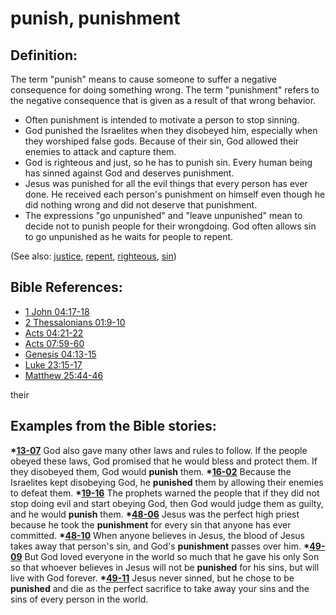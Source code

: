 # punish, punishment #

## Definition: ##

The term "punish" means to cause someone to suffer a negative consequence for doing something wrong. The term "punishment" refers to the negative consequence that is given as a result of that wrong behavior.

* Often punishment is intended to motivate a person to stop sinning.
* God punished the Israelites when they disobeyed him, especially when they worshiped false gods. Because of their sin, God allowed their enemies to attack and capture them.
* God is righteous and just, so he has to punish sin. Every human being has sinned against God and deserves punishment.
* Jesus was punished for all the evil things that every person has ever done. He received each person's punishment on himself even though he did nothing wrong and did not deserve that punishment.
* The expressions "go unpunished" and "leave unpunished" mean to decide not to punish people for their wrongdoing. God often allows sin to go unpunished as he waits for people to repent.

(See also: [justice](../kt/justice.md), [repent](../kt/repent.md), [righteous](../kt/righteous.md), [sin](../kt/sin.md))

## Bible References: ##

* [1 John 04:17-18](https://door43.org/en/bible/notes/1jn/04/17)
* [2 Thessalonians 01:9-10](https://door43.org/en/bible/notes/2th/01/09)
* [Acts 04:21-22](https://door43.org/en/bible/notes/act/04/21)
* [Acts 07:59-60](https://door43.org/en/bible/notes/act/07/59)
* [Genesis 04:13-15](https://door43.org/en/bible/notes/gen/04/13)
* [Luke 23:15-17](https://door43.org/en/bible/notes/luk/23/15)
* [Matthew 25:44-46](https://door43.org/en/bible/notes/mat/25/44)

their
## Examples from the Bible stories: ##

  __*[13-07](https://door43.org/en/obs/notes/frames/13-07)__ God also gave many other laws and rules to follow. If the people obeyed these laws, God promised that he would bless and protect them. If they disobeyed them, God would __punish__ them. 
  __*[16-02](https://door43.org/en/obs/notes/frames/16-02)__ Because the Israelites kept disobeying God, he __punished__ them by allowing their enemies to defeat them. 
  __*[19-16](https://door43.org/en/obs/notes/frames/19-16)__ The prophets warned the people that if they did not stop doing evil and start obeying God, then God would judge them as guilty, and he would __punish__ them. 
  __*[48-06](https://door43.org/en/obs/notes/frames/48-06)__ Jesus was the perfect high priest because he took the __punishment__ for every sin that anyone has ever committed.
  __*[48-10](https://door43.org/en/obs/notes/frames/48-10)__ When anyone believes in Jesus, the blood of Jesus takes away that person's sin, and God's __punishment__ passes over him.
  __*[49-09](https://door43.org/en/obs/notes/frames/49-09)__ But God loved everyone in the world so much that he gave his only Son so that whoever believes in Jesus will not be __punished__ for his sins, but will live with God forever.
  __*[49-11](https://door43.org/en/obs/notes/frames/49-11)__ Jesus never sinned, but he chose to be __punished__ and die as the perfect sacrifice to take away your sins and the sins of every person in the world. 



